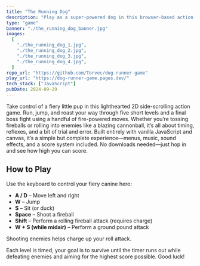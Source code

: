 ```yaml
---
title: "The Running Dog"
description: "Play as a super-powered dog in this browser-based action game built with vanilla JavaScript. Defeat enemies, survive timed levels, and climb the leaderboard."
type: "game"
banner: "./the_running_dog_banner.jpg"
images:
  [
    "./the_running_dog_1.jpg",
    "./the_running_dog_2.jpg",
    "./the_running_dog_3.jpg",
    "./the_running_dog_4.jpg",
  ]
repo_url: "https://github.com/Torvec/dog-runner-game"
play_url: "https://dog-runner-game.pages.dev/"
tech_stack: ["JavaScript"]
pubDate: 2024-09-29
---
```


Take control of a fiery little pup in this lighthearted 2D side-scrolling action game. Run, jump, and roast your way through five short levels and a final boss fight using a handful of fire-powered moves. Whether you’re tossing fireballs or rolling into enemies like a blazing cannonball, it’s all about timing, reflexes, and a bit of trial and error. Built entirely with vanilla JavaScript and canvas, it’s a simple but complete experience—menus, music, sound effects, and a score system included. No downloads needed—just hop in and see how high you can score.

## How to Play

Use the keyboard to control your fiery canine hero:

- **A / D** – Move left and right
- **W** – Jump
- **S** – Sit (or duck)
- **Space** – Shoot a fireball
- **Shift** – Perform a rolling fireball attack (requires charge)
- **W + S (while midair)** – Perform a ground pound attack

Shooting enemies helps charge up your roll attack.

Each level is timed, your goal is to survive until the timer runs out while defeating enemies and aiming for the highest score possible. Good luck!

